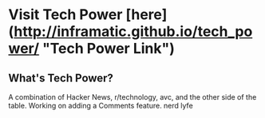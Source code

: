 # Visit Tech Power [here] (http://inframatic.github.io/tech_power/ "Tech Power Link")

## What's Tech Power?
A combination of Hacker News, r/technology, avc, and the other side of the table. Working on adding a Comments feature. nerd lyfe
